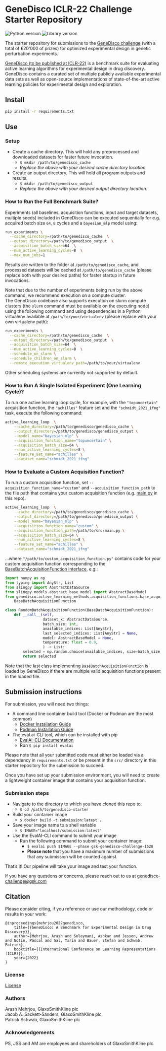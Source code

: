 # GeneDisco ICLR-22 Challenge Starter Repository

![Python version](https://img.shields.io/badge/Python-3.8-blue)
![Library version](https://img.shields.io/badge/Version-1.0.0-blue)

The starter repository for submissions to the [GeneDisco challenge](https://www.gsk.ai/genedisco-challenge/) (with a total of £20'000 of prizes) for optimized experimental design in genetic perturbation experiments.

[GeneDisco (to be published at ICLR-22)](https://arxiv.org/abs/2110.11875) is a benchmark suite for evaluating active 
learning algorithms for experimental design in drug discovery. 
GeneDisco contains a curated set of multiple publicly available experimental data sets as well as open-source 
implementations of state-of-the-art active learning policies for experimental design and exploration.

## Install

```bash
pip install -r requirements.txt
```

## Use

### Setup

- Create a cache directory. This will hold any preprocessed and downloaded datasets for faster future invocation.
  - `$ mkdir /path/to/genedisco_cache`
  - _Replace the above with your desired cache directory location._
- Create an output directory. This will hold all program outputs and results.
  - `$ mkdir /path/to/genedisco_output`
  - _Replace the above with your desired output directory location._

### How to Run the Full Benchmark Suite?

Experiments (all baselines, acquisition functions, input and target datasets, multiple seeds) included in GeneDisco can be executed sequentially for e.g. acquired batch size `64`, `8` cycles and a `bayesian_mlp` model using:
```bash
run_experiments \
  --cache_directory=/path/to/genedisco_cache  \
  --output_directory=/path/to/genedisco_output  \
  --acquisition_batch_size=64  \
  --num_active_learning_cycles=8  \
  --max_num_jobs=1
```
Results are written to the folder at `/path/to/genedisco_cache`, and processed datasets will be cached at `/path/to/genedisco_cache` (please replace both with your desired paths) for faster startup in future invocations.


Note that due to the number of experiments being run by the above command, we recommend execution on a compute cluster.<br/>
The GeneDisco codebase also supports execution on slurm compute clusters (the `slurm` command must be available on the executing node) using the following command and using dependencies in a Python virtualenv available at `/path/to/your/virtualenv` (please replace with your own virtualenv path):
```bash
run_experiments \
  --cache_directory=/path/to/genedisco_cache  \
  --output_directory=/path/to/genedisco_output  \
  --acquisition_batch_size=64  \
  --num_active_learning_cycles=8  \
  --schedule_on_slurm \
  --schedule_children_on_slurm \
  --remote_execution_virtualenv_path=/path/to/your/virtualenv
```

Other scheduling systems are currently not supported by default.

### How to Run A Single Isolated Experiment (One Learning Cycle)?

To run one active learning loop cycle, for example, with the `"topuncertain"` acquisition function, the `"achilles"` feature set and
the `"schmidt_2021_ifng"` task, execute the following command:
```bash
active_learning_loop  \
    --cache_directory=/path/to/genedisco/genedisco_cache \
    --output_directory=/path/to/genedisco/genedisco_output \
    --model_name="bayesian_mlp" \
    --acquisition_function_name="topuncertain" \
    --acquisition_batch_size=64 \
    --num_active_learning_cycles=8 \
    --feature_set_name="achilles" \
    --dataset_name="schmidt_2021_ifng" 
```


### How to Evaluate a Custom Acquisition Function?

To run a custom acquisition function, set `--acquisition_function_name="custom"` and `--acquisition_function_path` to the file path that contains your custom acquisition function (e.g. [main.py](src/main.py) in this repo).
```bash
active_learning_loop  \
    --cache_directory=/path/to/genedisco/genedisco_cache \
    --output_directory=/path/to/genedisco/genedisco_output \
    --model_name="bayesian_mlp" \
    --acquisition_function_name="custom" \
    --acquisition_function_path=/path/to/src/main.py \
    --acquisition_batch_size=64 \
    --num_active_learning_cycles=8 \
    --feature_set_name="achilles" \
    --dataset_name="schmidt_2021_ifng" 
```

...where `"/path/to/custom_acquisition_function.py"` contains code for your custom acquisition function corresponding to the [BaseBatchAcquisitionFunction interface](genedisco/active_learning_methods/acquisition_functions/base_acquisition_function.py), e.g.:

```python
import numpy as np
from typing import AnyStr, List
from slingpy import AbstractDataSource
from slingpy.models.abstract_base_model import AbstractBaseModel
from genedisco.active_learning_methods.acquisition_functions.base_acquisition_function import \
    BaseBatchAcquisitionFunction

class RandomBatchAcquisitionFunction(BaseBatchAcquisitionFunction):
    def __call__(self,
                 dataset_x: AbstractDataSource,
                 batch_size: int,
                 available_indices: List[AnyStr], 
                 last_selected_indices: List[AnyStr] = None, 
                 model: AbstractBaseModel = None,
                 temperature: float = 0.9,
                 ) -> List:
        selected = np.random.choice(available_indices, size=batch_size, replace=False)
        return selected
```
Note that the last class implementing `BaseBatchAcquisitionFunction` is loaded by GeneDisco if there are multiple valid acquisition functions present in the loaded file.

## Submission instructions

For submission, you will need two things:

- A command line container build tool (Docker or Podman are the most common)
  - [Docker Installation Guide](https://docs.docker.com/get-docker/)
  - [Podman Installation Guide](https://podman.io/getting-started/installation)
- The eval.ai-CLI tool, which can be installed with pip
  - [EvalAI-CLI Documentation](https://cli.eval.ai/)
  - Run `$ pip install evalai`

Please note that all your submitted code must either be loaded via a dependency in `requirements.txt` or be present in the `src/` 
directory in this starter repository for the submission to succeed.

Once you have set up your submission environment, you will need to create a lightweight container image that contains your acquisition function.

### Submission steps

- Navigate to the directory to which you have cloned this repo to.
  - `$ cd /path/to/genedisco-starter`
- Build your container image
  - `$ docker build -t submission:latest .`
- Save your image name to a shell variable
  - `$ IMAGE="localhost/submission:latest"`
- Use the EvalAI-CLI command to submit your image
  - Run the following command to submit your container image:
    - `$ evalai push $IMAGE --phase gsk-genedisco-challenge-1528`
    - **Please note** that you have a maximum number of submissions that any submission will be counted against.

That’s it! Our pipeline will take your image and test your function.

If you have any questions or concerns, please reach out to us at [genedisco-challenge@gsk.com](mailto:genedisco-challenge@gsk.com?subject=[GeneDisco-Support-Request])


## Citation

Please consider citing, if you reference or use our methodology, code or results in your work:

    @inproceedings{mehrjou2022genedisco,
        title={{GeneDisco: A Benchmark for Experimental Design in Drug Discovery}},
        author={Mehrjou, Arash and Soleymani, Ashkan and Jesson, Andrew and Notin, Pascal and Gal, Yarin and Bauer, Stefan and Schwab, Patrick},
        booktitle={{International Conference on Learning Representations (ICLR)}},
        year={2022}
    }

### License

[License](LICENSE.txt)

### Authors

Arash Mehrjou, GlaxoSmithKline plc<br/>
Jacob A. Sackett-Sanders, GlaxoSmithKline plc<br/>
Patrick Schwab, GlaxoSmithKline plc<br/>

### Acknowledgements

PS, JSS and AM are employees and shareholders of GlaxoSmithKline plc.